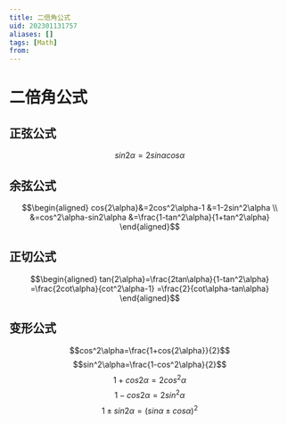 ```yaml
---
title: 二倍角公式
uid: 202301131757
aliases: []
tags: [Math]
from: 
---
```

# 二倍角公式
## 正弦公式
$$sin{2\alpha}=2sin{\alpha}cos{\alpha}$$

## 余弦公式
$$\begin{aligned}
cos{2\alpha}&=2cos^2\alpha-1
&=1-2sin^2\alpha \\
&=cos^2\alpha-sin2\alpha 
&=\frac{1-tan^2\alpha}{1+tan^2\alpha}
\end{aligned}$$

## 正切公式
$$\begin{aligned}
tan{2\alpha}=\frac{2tan\alpha}{1-tan^2\alpha}
=\frac{2cot\alpha}{cot^2\alpha-1}
=\frac{2}{cot\alpha-tan\alpha}
\end{aligned}$$

## 变形公式
$$cos^2\alpha=\frac{1+cos{2\alpha}}{2}$$
$$sin^2\alpha=\frac{1-cos^2\alpha}{2}$$
$$1+cos{2\alpha}=2cos^2\alpha$$
$$1-cos2\alpha=2sin^2\alpha$$
$$1\pm sin2\alpha=(sin\alpha\pm cos\alpha)^2$$
